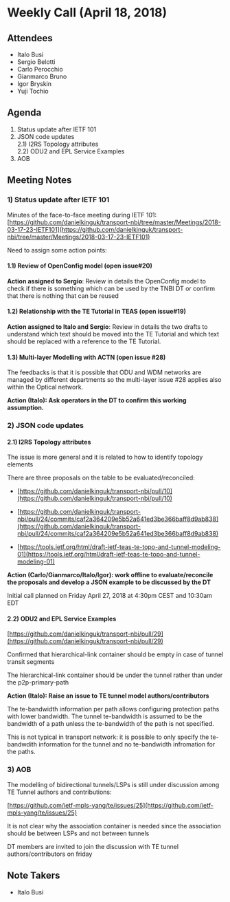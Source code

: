 # Weekly Call (April 18, 2018)

## Attendees
*   Italo Busi
*   Sergio Belotti
*   Carlo Perocchio
*   Gianmarco Bruno
*   Igor Bryskin
*   Yuji Tochio
  

## Agenda

1) Status update after IETF 101  
2) JSON code updates  
    2.1) I2RS Topology attributes  
    2.2) ODU2 and EPL Service Examples  
3) AOB  
  

## Meeting Notes

### 1) Status update after IETF 101

  
Minutes of the face-to-face meeting during IETF 101:  
[https://github.com/danielkinguk/transport-nbi/tree/master/Meetings/2018-03-17-23-IETF101](https://github.com/danielkinguk/transport-nbi/tree/master/Meetings/2018-03-17-23-IETF101)  
  
Need to assign some action points:  
      

#### 1.1) Review of OpenConfig model (open issue#20)

  
**Action assigned to Sergio**: Review in details the OpenConfig model to check if there is something which can be used by the TNBI DT or confirm that there is nothing that can be reused  
  

#### 1.2) Relationship with the TE Tutorial in TEAS (open issue#19)

  
**Action assigned to Italo and Sergio**: Review in details the two drafts to understand which text should be moved into the TE Tutorial and which text should be replaced with a reference to the TE Tutorial.  
  

#### 1.3) Multi-layer Modelling with ACTN (open issue #28)

  
The feedbacks is that it is possible that ODU and WDM networks are managed by different departments so the multi-layer issue #28 applies also within the Optical network.  
  
**Action (Italo): Ask operators in the DT to confirm this working assumption.**  
  

### 2) JSON code updates

  

#### 2.1) I2RS Topology attributes

  
The issue is more general and it is related to how to identify topology elements  
  
There are three proposals on the table to be evaluated/reconciled:  
  

*   [https://github.com/danielkinguk/transport-nbi/pull/10](https://github.com/danielkinguk/transport-nbi/pull/10)
    
*   [https://github.com/danielkinguk/transport-nbi/pull/24/commits/caf2a364209e5b52a641ed3be366baff8d9ab838](https://github.com/danielkinguk/transport-nbi/pull/24/commits/caf2a364209e5b52a641ed3be366baff8d9ab838)
    
*   [https://tools.ietf.org/html/draft-ietf-teas-te-topo-and-tunnel-modeling-01](https://tools.ietf.org/html/draft-ietf-teas-te-topo-and-tunnel-modeling-01)

  
**Action (Carlo/Gianmarco/Italo/Igor): work offline to evaluate/reconcile the proposals and develop a JSON example to be discussed by the DT**  
  
Initial call planned on Friday April 27, 2018 at 4:30pm CEST and 10:30am EDT  
  

#### 2.2) ODU2 and EPL Service Examples

  
[https://github.com/danielkinguk/transport-nbi/pull/29](https://github.com/danielkinguk/transport-nbi/pull/29)  
  
Confirmed that hierarchical-link container should be empty in case of tunnel transit segments  
  
The hierarchical-link container should be under the tunnel rather than under the p2p-primary-path  
  
**Action (Italo): Raise an issue to TE tunnel model authors/contributors**  
  
The te-bandwidth information per path allows configuring protection paths with lower bandwidth. The tunnel te-bandwidth is assumed to be the bandwidth of a path unless the te-bandwidth of the path is not specified.  
  
This is not typical in transport network: it is possible to only specify the te-bandwdith information for the tunnel and no te-bandwidth infromation for the paths.  
  

### 3) AOB

  
The modelling of bidirectional tunnels/LSPs is still under discussion among TE Tunnel authors and contributions:  
  
[https://github.com/ietf-mpls-yang/te/issues/25](https://github.com/ietf-mpls-yang/te/issues/25)  
  
It is not clear why the association container is needed since the association should be between LSPs and not between tunnels  
  
DT members are invited to join the discussion with TE tunnel authors/contributors on friday  
  

Note Takers
-----------

*   Italo Busi
